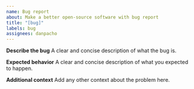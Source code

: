 ```yaml
---
name: Bug report
about: Make a better open-source software with bug report
title: "[bug]"
labels: bug
assignees: danpacho
---
```


**Describe the bug**
A clear and concise description of what the bug is.

**Expected behavior**
A clear and concise description of what you expected to happen.

**Additional context**
Add any other context about the problem here.
